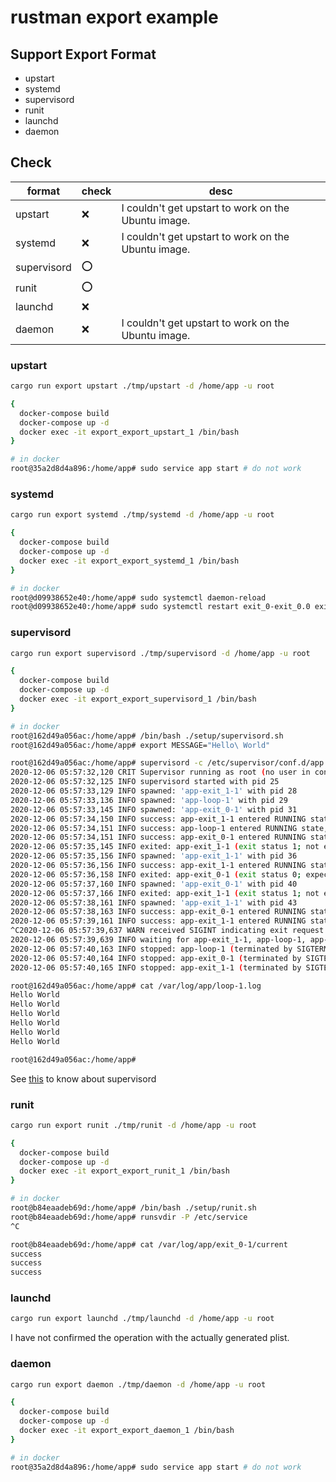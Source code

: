 # rustman export example

## Support Export Format

- upstart
- systemd
- supervisord
- runit
- launchd
- daemon

## Check

|format|check|desc|
|------|-----|----|
|upstart|❌|I couldn't get upstart to work on the Ubuntu image.|
|systemd|❌|I couldn't get upstart to work on the Ubuntu image.|
|supervisord|⭕️||
|runit|⭕️|
|launchd|❌|
|daemon|❌|I couldn't get upstart to work on the Ubuntu image.|


### upstart

```bash
cargo run export upstart ./tmp/upstart -d /home/app -u root

{
  docker-compose build
  docker-compose up -d
  docker exec -it export_export_upstart_1 /bin/bash
}

# in docker
root@35a2d8d4a896:/home/app# sudo service app start # do not work
```

### systemd

```bash
cargo run export systemd ./tmp/systemd -d /home/app -u root

{
  docker-compose build
  docker-compose up -d
  docker exec -it export_export_systemd_1 /bin/bash
}

# in docker
root@d09938652e40:/home/app# sudo systemctl daemon-reload
root@d09938652e40:/home/app# sudo systemctl restart exit_0-exit_0.0 exit_1-exit_1.0 loop-loop.0 # do not work (Failed to connect to bus: No such file or directory)
```

### supervisord

```bash
cargo run export supervisord ./tmp/supervisord -d /home/app -u root

{
  docker-compose build
  docker-compose up -d
  docker exec -it export_export_supervisord_1 /bin/bash
}

# in docker
root@162d49a056ac:/home/app# /bin/bash ./setup/supervisord.sh
root@162d49a056ac:/home/app# export MESSAGE="Hello\ World"

root@162d49a056ac:/home/app# supervisord -c /etc/supervisor/conf.d/app.conf
2020-12-06 05:57:32,120 CRIT Supervisor running as root (no user in config file)
2020-12-06 05:57:32,125 INFO supervisord started with pid 25
2020-12-06 05:57:33,129 INFO spawned: 'app-exit_1-1' with pid 28
2020-12-06 05:57:33,136 INFO spawned: 'app-loop-1' with pid 29
2020-12-06 05:57:33,145 INFO spawned: 'app-exit_0-1' with pid 31
2020-12-06 05:57:34,150 INFO success: app-exit_1-1 entered RUNNING state, process has stayed up for > than 1 seconds (startsecs)
2020-12-06 05:57:34,151 INFO success: app-loop-1 entered RUNNING state, process has stayed up for > than 1 seconds (startsecs)
2020-12-06 05:57:34,151 INFO success: app-exit_0-1 entered RUNNING state, process has stayed up for > than 1 seconds (startsecs)
2020-12-06 05:57:35,145 INFO exited: app-exit_1-1 (exit status 1; not expected)
2020-12-06 05:57:35,156 INFO spawned: 'app-exit_1-1' with pid 36
2020-12-06 05:57:36,156 INFO success: app-exit_1-1 entered RUNNING state, process has stayed up for > than 1 seconds (startsecs)
2020-12-06 05:57:36,158 INFO exited: app-exit_0-1 (exit status 0; expected)
2020-12-06 05:57:37,160 INFO spawned: 'app-exit_0-1' with pid 40
2020-12-06 05:57:37,166 INFO exited: app-exit_1-1 (exit status 1; not expected)
2020-12-06 05:57:38,161 INFO spawned: 'app-exit_1-1' with pid 43
2020-12-06 05:57:38,163 INFO success: app-exit_0-1 entered RUNNING state, process has stayed up for > than 1 seconds (startsecs)
2020-12-06 05:57:39,161 INFO success: app-exit_1-1 entered RUNNING state, process has stayed up for > than 1 seconds (startsecs)
^C2020-12-06 05:57:39,637 WARN received SIGINT indicating exit request
2020-12-06 05:57:39,639 INFO waiting for app-exit_1-1, app-loop-1, app-exit_0-1 to die
2020-12-06 05:57:40,163 INFO stopped: app-loop-1 (terminated by SIGTERM)
2020-12-06 05:57:40,164 INFO stopped: app-exit_0-1 (terminated by SIGTERM)
2020-12-06 05:57:40,165 INFO stopped: app-exit_1-1 (terminated by SIGTERM)

root@162d49a056ac:/home/app# cat /var/log/app/loop-1.log
Hello World
Hello World
Hello World
Hello World
Hello World
Hello World

root@162d49a056ac:/home/app#
```

See [this](http://supervisord.org/subprocess.html#nondaemonizing-of-subprocesses) to know about supervisord


### runit

```bash
cargo run export runit ./tmp/runit -d /home/app -u root

{
  docker-compose build
  docker-compose up -d
  docker exec -it export_export_runit_1 /bin/bash
}

# in docker
root@b84eaadeb69d:/home/app# /bin/bash ./setup/runit.sh
root@b84eaadeb69d:/home/app# runsvdir -P /etc/service
^C

root@b84eaadeb69d:/home/app# cat /var/log/app/exit_0-1/current
success
success
success
```

### launchd

```bash
cargo run export launchd ./tmp/launchd -d /home/app -u root
```

I have not confirmed the operation with the actually generated plist.


### daemon

```bash
cargo run export daemon ./tmp/daemon -d /home/app -u root

{
  docker-compose build
  docker-compose up -d
  docker exec -it export_export_daemon_1 /bin/bash
}

# in docker
root@35a2d8d4a896:/home/app# sudo service app start # do not work
```
